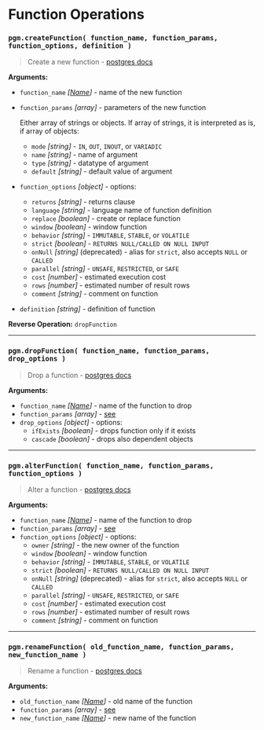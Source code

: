 # Function Operations

### `pgm.createFunction( function_name, function_params, function_options, definition )`

> Create a new function - [postgres docs](http://www.postgresql.org/docs/current/static/sql-createfunction.html)

**Arguments:**

- `function_name` _[[Name](migrations.md#type)]_ - name of the new function
- `function_params` _[array]_ - parameters of the new function

  Either array of strings or objects.
  If array of strings, it is interpreted as is, if array of objects:

  - `mode` _[string]_ - `IN`, `OUT`, `INOUT`, or `VARIADIC`
  - `name` _[string]_ - name of argument
  - `type` _[string]_ - datatype of argument
  - `default` _[string]_ - default value of argument

- `function_options` _[object]_ - options:
  - `returns` _[string]_ - returns clause
  - `language` _[string]_ - language name of function definition
  - `replace` _[boolean]_ - create or replace function
  - `window` _[boolean]_ - window function
  - `behavior` _[string]_ - `IMMUTABLE`, `STABLE`, or `VOLATILE`
  - `strict` _[boolean]_ - `RETURNS NULL/CALLED ON NULL INPUT`
  - `onNull` _[string]_ (deprecated) - alias for `strict`, also accepts `NULL` or `CALLED`
  - `parallel` _[string]_ - `UNSAFE`, `RESTRICTED`, or `SAFE`
  - `cost` _[number]_ - estimated execution cost
  - `rows` _[number]_ - estimated number of result rows
  - `comment` _[string]_ - comment on function
- `definition` _[string]_ - definition of function

**Reverse Operation:** `dropFunction`

---

### `pgm.dropFunction( function_name, function_params, drop_options )`

> Drop a function - [postgres docs](http://www.postgresql.org/docs/current/static/sql-dropfunction.html)

**Arguments:**

- `function_name` _[[Name](migrations.md#type)]_ - name of the function to drop
- `function_params` _[array]_ - [see](#pgmcreatefunction-function_name-function_params-function_options-definition-)
- `drop_options` _[object]_ - options:
  - `ifExists` _[boolean]_ - drops function only if it exists
  - `cascade` _[boolean]_ - drops also dependent objects

---

### `pgm.alterFunction( function_name, function_params, function_options )`

> Alter a function - [postgres docs](http://www.postgresql.org/docs/current/static/sql-alterfunction.html)

**Arguments:**

- `function_name` _[[Name](migrations.md#type)]_ - name of the function to drop
- `function_params` _[array]_ - [see](#pgmcreatefunction-function_name-function_params-function_options-definition-)
- `function_options` _[object]_ - options:
  - `owner` _[string]_ - the new owner of the function
  - `window` _[boolean]_ - window function
  - `behavior` _[string]_ - `IMMUTABLE`, `STABLE`, or `VOLATILE`
  - `strict` _[boolean]_ - `RETURNS NULL/CALLED ON NULL INPUT`
  - `onNull` _[string]_ (deprecated) - alias for `strict`, also accepts `NULL` or `CALLED`
  - `parallel` _[string]_ - `UNSAFE`, `RESTRICTED`, or `SAFE`
  - `cost` _[number]_ - estimated execution cost
  - `rows` _[number]_ - estimated number of result rows
  - `comment` _[string]_ - comment on function

---

### `pgm.renameFunction( old_function_name, function_params, new_function_name )`

> Rename a function - [postgres docs](http://www.postgresql.org/docs/current/static/sql-alterfunction.html)

**Arguments:**

- `old_function_name` _[[Name](migrations.md#type)]_ - old name of the function
- `function_params` _[array]_ - [see](#pgmcreatefunction-function_name-function_params-function_options-definition-)
- `new_function_name` _[[Name](migrations.md#type)]_ - new name of the function
